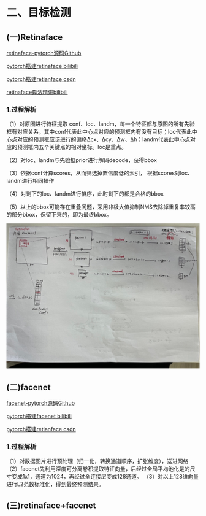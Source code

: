 # 二、目标检测

## (一)Retinaface

[retinaface-pytorch源码Github](https://github.com/biubug6/Pytorch_Retinaface)

[pytorch搭建retinaface bilibili](https://github.com/biubug6/Pytorch_Retinaface)

[pytorch搭建retianface csdn](Pytorch搭建Retinaface人脸检测与关键点定位平台)

[retinaface算法精讲bilibili](https://www.bilibili.com/video/BV1dj411F7cQ/?spm_id_from=333.337.search-card.all.click&vd_source=1d204308936e108c95b2ecb8fcdbd781)

### 1.过程解析

（1）对原图进行特征提取 conf、loc、landm，每一个特征都与原图的所有先验框有对应关系。其中conf代表此中心点对应的预测框内有没有目标；loc代表此中心点对应的预测框应该进行的偏移Δcx、Δcy、Δw、Δh；landm代表此中心点对应的预测框内五个关键点的相对坐标。loc是重点。

（2）对loc、landm与先验框prior进行解码decode，获得bbox

（3）依据conf计算scores，从而筛选掉置信度低的索引， 根据scores对loc、landm进行相同操作

（4）对剩下的loc、landm进行排序，此时剩下的都是合格的bbox

（5）以上的bbox可能存在重叠问题，采用非极大值抑制NMS去除掉重复率较高的部分bbox，保留下来的，即为最终bbox。

![1690612753420](image/目标检测笔记/1690612753420.jpg)

## (二)facenet

[facenet-pytorch源码Github](https://github.com/timesler/facenet-pytorch)

[pytorch搭建facenet bilibili](https://www.bilibili.com/video/BV1E64y1C7V8/?spm_id_from=333.337.search-card.all.click&vd_source=1d204308936e108c95b2ecb8fcdbd781)

[pytorch搭建retianface csdn](https://blog.csdn.net/weixin_44791964/article/details/108220265)

### 1.过程解析
（1）对数据图片进行预处理（归一化，转换通道顺序，扩张维度），送进网络
（2）facenet先利用深度可分离卷积提取特征向量，后经过全局平均池化是的尺寸变成1x1，通道为1024，再经过全连接层变成128通道。
（3）对以上128维向量进行L2范数标准化，得到最终预测结果。


## (三)retinaface+facenet

